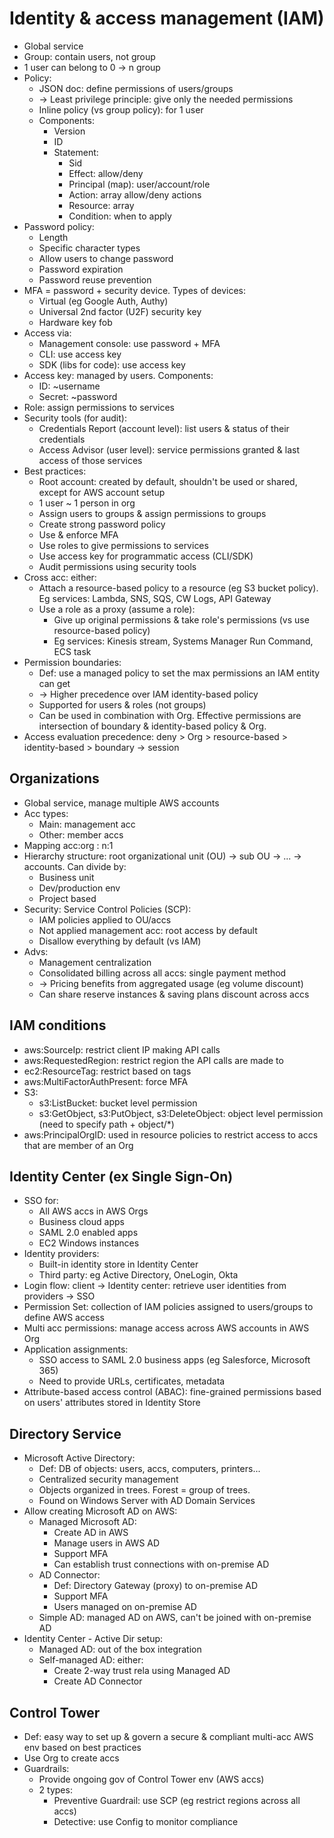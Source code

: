 # Identity & access management (IAM)
- Global service
- Group: contain users, not group
- 1 user can belong to 0 -> n group
- Policy:
  - JSON doc: define permissions of users/groups
  - -> Least privilege principle: give only the needed permissions
  - Inline policy (vs group policy): for 1 user
  - Components:
    - Version
    - ID
    - Statement:
      - Sid
      - Effect: allow/deny
      - Principal (map): user/account/role
      - Action: array allow/deny actions
      - Resource: array
      - Condition: when to apply
- Password policy:
  - Length
  - Specific character types
  - Allow users to change password
  - Password expiration
  - Password reuse prevention
- MFA = password + security device. Types of devices:
  - Virtual (eg Google Auth, Authy)
  - Universal 2nd factor (U2F) security key
  - Hardware key fob
- Access via:
  - Management console: use password + MFA
  - CLI: use access key
  - SDK (libs for code): use access key
- Access key: managed by users. Components:
  - ID: ~username
  - Secret: ~password
- Role: assign permissions to services
- Security tools (for audit):
  - Credentials Report (account level): list users & status of their credentials
  - Access Advisor (user level): service permissions granted & last access of those services
- Best practices:
  - Root account: created by default, shouldn't be used or shared, except for AWS account setup
  - 1 user ~ 1 person in org
  - Assign users to groups & assign permissions to groups
  - Create strong password policy
  - Use & enforce MFA
  - Use roles to give permissions to services
  - Use access key for programmatic access (CLI/SDK)
  - Audit permissions using security tools
- Cross acc: either:
  - Attach a resource-based policy to a resource (eg S3 bucket policy). Eg services: Lambda, SNS, SQS, CW Logs, API Gateway
  - Use a role as a proxy (assume a role):
    - Give up original permissions & take role's permissions (vs use resource-based policy)
    - Eg services: Kinesis stream, Systems Manager Run Command, ECS task
- Permission boundaries:
  - Def: use a managed policy to set the max permissions an IAM entity can get
  - -> Higher precedence over IAM identity-based policy
  - Supported for users & roles (not groups)
  - Can be used in combination with Org. Effective permissions are intersection of boundary & identity-based policy & Org.
- Access evaluation precedence: deny > Org > resource-based > identity-based > boundary -> session
## Organizations
- Global service, manage multiple AWS accounts
- Acc types:
  - Main: management acc
  - Other: member accs
- Mapping acc:org : n:1
- Hierarchy structure: root organizational unit (OU) -> sub OU -> ... -> accounts. Can divide by:
  - Business unit
  - Dev/production env
  - Project based
- Security: Service Control Policies (SCP):
  - IAM policies applied to OU/accs
  - Not applied management acc: root access by default
  - Disallow everything by default (vs IAM)
- Advs:
  - Management centralization
  - Consolidated billing across all accs: single payment method
  - -> Pricing benefits from aggregated usage (eg volume discount)
  - Can share reserve instances & saving plans discount across accs
## IAM conditions
- aws:SourceIp: restrict client IP making API calls
- aws:RequestedRegion: restrict region the API calls are made to
- ec2:ResourceTag: restrict based on tags
- aws:MultiFactorAuthPresent: force MFA
- S3:
  - s3:ListBucket: bucket level permission
  - s3:GetObject, s3:PutObject, s3:DeleteObject: object level permission (need to specify path + object/*)
- aws:PrincipalOrgID: used in resource policies to restrict access to accs that are member of an Org
## Identity Center (ex Single Sign-On)
- SSO for:
  - All AWS accs in AWS Orgs
  - Business cloud apps
  - SAML 2.0 enabled apps
  - EC2 Windows instances
- Identity providers:
  - Built-in identity store in Identity Center
  - Third party: eg Active Directory, OneLogin, Okta
- Login flow: client -> Identity center: retrieve user identities from providers -> SSO
- Permission Set: collection of IAM policies assigned to users/groups to define AWS access
- Multi acc permissions: manage access across AWS accounts in AWS Org
- Application assignments:
  - SSO access to SAML 2.0 business apps (eg Salesforce, Microsoft 365)
  - Need to provide URLs, certificates, metadata
- Attribute-based access control (ABAC): fine-grained permissions based on users' attributes stored in Identity Store
## Directory Service
- Microsoft Active Directory:
  - Def: DB of objects: users, accs, computers, printers...
  - Centralized security management
  - Objects organized in trees. Forest = group of trees.
  - Found on Windows Server with AD Domain Services
- Allow creating Microsoft AD on AWS:
  - Managed Microsoft AD:
    - Create AD in AWS
    - Manage users in AWS AD
    - Support MFA
    - Can establish trust connections with on-premise AD
  - AD Connector:
    - Def: Directory Gateway (proxy) to on-premise AD
    - Support MFA
    - Users managed on on-premise AD
  - Simple AD: managed AD on AWS, can't be joined with on-premise AD
- Identity Center - Active Dir setup:
  - Managed AD: out of the box integration
  - Self-managed AD: either:
    - Create 2-way trust rela using Managed AD
    - Create AD Connector
## Control Tower
- Def: easy way to set up & govern a secure & compliant multi-acc AWS env based on best practices
- Use Org to create accs
- Guardrails:
  - Provide ongoing gov of Control Tower env (AWS accs)
  - 2 types:
    - Preventive Guardrail: use SCP (eg restrict regions across all accs)
    - Detective: use Config to monitor compliance